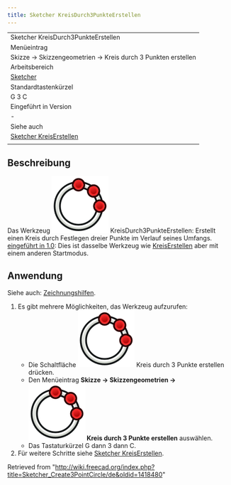 ```yaml
---
title: Sketcher KreisDurch3PunkteErstellen
---
```


|                                                                                 |
| ------------------------------------------------------------------------------- |
| Sketcher KreisDurch3PunkteErstellen                                             |
| Menüeintrag                                                                     |
| Skizze → Skizzengeometrien → Kreis durch 3 Punkten erstellen                    |
| Arbeitsbereich                                                                  |
| [Sketcher](/Sketcher_Workbench/de "Sketcher Workbench/de")                      |
| Standardtastenkürzel                                                            |
| G 3 C                                                                           |
| Eingeführt in Version                                                           |
| -                                                                               |
| Siehe auch                                                                      |
| [Sketcher KreisErstellen](/Sketcher_CreateCircle/de "Sketcher CreateCircle/de") |
|                                                                                 |

## Beschreibung

Das Werkzeug ![](/src/assets/images/Sketcher_Create3PointCircle.svg) KreisDurch3PunkteErstellen: Erstellt einen Kreis durch Festlegen dreier Punkte im Verlauf seines Umfangs. [eingeführt in 1.0](/Release_notes_1.0/de "Release notes 1.0/de"): Dies ist dasselbe Werkzeug wie [KreisErstellen](/Sketcher_CreateCircle/de "Sketcher CreateCircle/de") aber mit einem anderen Startmodus.

## Anwendung

Siehe auch: [Zeichnungshilfen](/Sketcher_Workbench/de#Zeichnungshilfen "Sketcher Workbench/de").

1. Es gibt mehrere Möglichkeiten, das Werkzeug aufzurufen:
   - Die Schaltfläche ![](/src/assets/images/Sketcher_Create3PointCircle.svg) Kreis durch 3 Punkte erstellen drücken.
   - Den Menüeintrag **Skizze → Skizzengeometrien → ![](/src/assets/images/Sketcher_Create3PointCircle.svg) Kreis durch 3 Punkte erstellen** auswählen.
   - Das Tastaturkürzel G dann 3 dann C.
2. Für weitere Schritte siehe [Sketcher KreisErstellen](/Sketcher_CreateCircle/de#Anwendung "Sketcher CreateCircle/de").

Retrieved from "<http://wiki.freecad.org/index.php?title=Sketcher_Create3PointCircle/de&oldid=1418480>"

